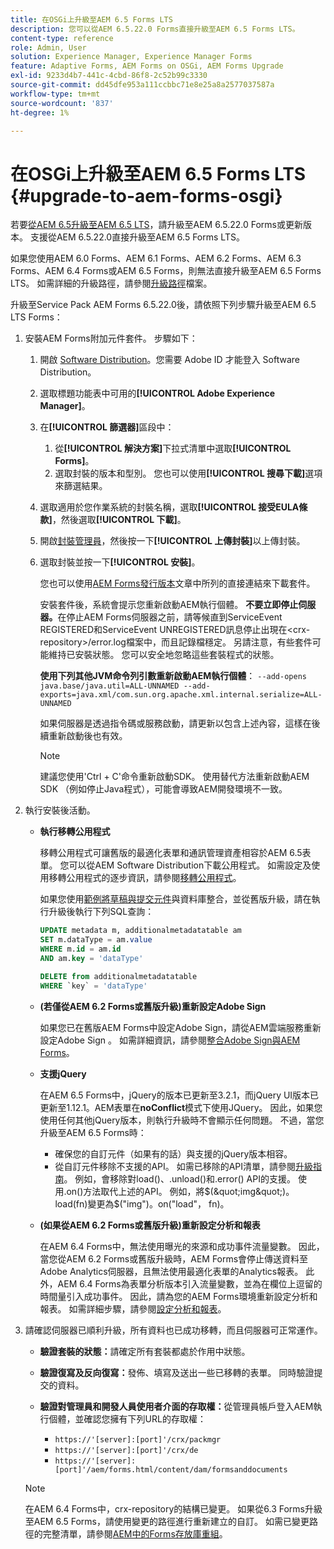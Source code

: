 ```yaml
---
title: 在OSGi上升級至AEM 6.5 Forms LTS
description: 您可以從AEM 6.5.22.0 Forms直接升級至AEM 6.5 Forms LTS。
content-type: reference
role: Admin, User
solution: Experience Manager, Experience Manager Forms
feature: Adaptive Forms, AEM Forms on OSGi, AEM Forms Upgrade
exl-id: 9233d4b7-441c-4cbd-86f8-2c52b99c3330
source-git-commit: dd45dfe953a111ccbbc71e8e25a8a2577037587a
workflow-type: tm+mt
source-wordcount: '837'
ht-degree: 1%

---
```


# 在OSGi上升級至AEM 6.5 Forms LTS {#upgrade-to-aem-forms-osgi}

若要[從AEM 6.5升級至AEM 6.5 LTS](/help/sites-deploying/upgrade.md)，請升級至AEM 6.5.22.0 Forms或更新版本。 支援從AEM 6.5.22.0直接升級至AEM 6.5 Forms LTS。

如果您使用AEM 6.0 Forms、AEM 6.1 Forms、AEM 6.2 Forms、AEM 6.3 Forms、AEM 6.4 Forms或AEM 6.5 Forms，則無法直接升級至AEM 6.5 Forms LTS。 如需詳細的升級路徑，請參閱[升級路徑](/help/forms/using/upgrade.md)檔案。

升級至Service Pack AEM Forms 6.5.22.0後，請依照下列步驟升級至AEM 6.5 LTS Forms：

1. 安裝AEM Forms附加元件套件。 步驟如下：

   1. 開啟 [Software Distribution](https://experience.adobe.com/downloads)。您需要 Adobe ID 才能登入 Software Distribution。
   1. 選取標題功能表中可用的&#x200B;**[!UICONTROL Adobe Experience Manager]**。
   1. 在&#x200B;**[!UICONTROL 篩選器]**&#x200B;區段中：
      1. 從&#x200B;**[!UICONTROL 解決方案]**&#x200B;下拉式清單中選取&#x200B;**[!UICONTROL Forms]**。
      1. 選取封裝的版本和型別。 您也可以使用&#x200B;**[!UICONTROL 搜尋下載]**&#x200B;選項來篩選結果。
   1. 選取適用於您作業系統的封裝名稱，選取&#x200B;**[!UICONTROL 接受EULA條款]**，然後選取&#x200B;**[!UICONTROL 下載]**。
   1. 開啟[封裝管理員](/help/sites-administering/package-manager.md)，然後按一下&#x200B;**[!UICONTROL 上傳封裝]**&#x200B;以上傳封裝。
   1. 選取封裝並按一下&#x200B;**[!UICONTROL 安裝]**。

      您也可以使用[AEM Forms發行版本](https://experienceleague.adobe.com/zh-hant/docs/experience-manager-release-information/aem-release-updates/forms-updates/aem-forms-releases)文章中所列的直接連結來下載套件。

      安裝套件後，系統會提示您重新啟動AEM執行個體。 **不要立即停止伺服器。**&#x200B;在停止AEM Forms伺服器之前，請等候直到ServiceEvent REGISTERED和ServiceEvent UNREGISTERED訊息停止出現在&lt;crx-repository>/error.log檔案中，而且記錄檔穩定。 另請注意，有些套件可能維持已安裝狀態。 您可以安全地忽略這些套裝程式的狀態。


      **使用下列其他JVM命令列引數重新啟動AEM執行個體**：
      `--add-opens java.base/java.util=ALL-UNNAMED --add-exports=java.xml/com.sun.org.apache.xml.internal.serialize=ALL-UNNAMED`

      如果伺服器是透過指令碼或服務啟動，請更新以包含上述內容，這樣在後續重新啟動後也有效。

      >[!NOTE]
      >
      > 建議您使用&#39;Ctrl + C&#39;命令重新啟動SDK。 使用替代方法重新啟動AEM SDK （例如停止Java程式），可能會導致AEM開發環境不一致。

1. 執行安裝後活動。

   * **執行移轉公用程式**

     移轉公用程式可讓舊版的最適化表單和通訊管理資產相容於AEM 6.5表單。 您可以從AEM Software Distribution下載公用程式。 如需設定及使用移轉公用程式的逐步資訊，請參閱[移轉公用程式](../../forms/using/migration-utility.md)。

     如果您使用[範例將草稿與提交元件](https://helpx.adobe.com/tw/experience-manager/6-3/forms/using/integrate-draft-submission-database.html)與資料庫整合，並從舊版升級，請在執行升級後執行下列SQL查詢：

     ```sql
     UPDATE metadata m, additionalmetadatatable am
     SET m.dataType = am.value
     WHERE m.id = am.id
     AND am.key = 'dataType'
     ```

     ```sql
     DELETE from additionalmetadatatable
     WHERE `key` = 'dataType'
     ```

   * **(若僅從AEM 6.2 Forms或舊版升級)重新設定Adobe Sign**

     如果您已在舊版AEM Forms中設定Adobe Sign，請從AEM雲端服務重新設定Adobe Sign 。 如需詳細資訊，請參閱[整合Adobe Sign與AEM Forms](../../forms/using/adobe-sign-integration-adaptive-forms.md)。

   * **支援jQuery**

     在AEM 6.5 Forms中，jQuery的版本已更新至3.2.1，而jQuery UI版本已更新至1.12.1。AEM表單在&#x200B;**noConflict**&#x200B;模式下使用JQuery。 因此，如果您使用任何其他jQuery版本，則執行升級時不會顯示任何問題。 不過，當您升級至AEM 6.5 Forms時：

      * 確保您的自訂元件（如果有的話）與支援的jQuery版本相容。
      * 從自訂元件移除不支援的API。 如需已移除的API清單，請參閱[升級指南](https://jquery.com/upgrade-guide/3.0/)。 例如，會移除對load()、.unload()和.error() API的支援。 使用.on()方法取代上述的API。 例如，將$(&quot;img&quot;)。load(fn)變更為$(&quot;img&quot;)。on(&quot;load&quot;， fn)。

   * **(如果從AEM 6.2 Forms或舊版升級)重新設定分析和報表**

     在AEM 6.4 Forms中，無法使用曝光的來源和成功事件流量變數。 因此，當您從AEM 6.2 Forms或舊版升級時，AEM Forms會停止傳送資料至Adobe Analytics伺服器，且無法使用最適化表單的Analytics報表。 此外，AEM 6.4 Forms為表單分析版本引入流量變數，並為在欄位上逗留的時間量引入成功事件。 因此，請為您的AEM Forms環境重新設定分析和報表。 如需詳細步驟，請參閱[設定分析和報表](../../forms/using/configure-analytics-forms-documents.md)。

1. 請確認伺服器已順利升級，所有資料也已成功移轉，而且伺服器可正常運作。

   * **驗證套裝的狀態：**&#x200B;請確定所有套裝都處於作用中狀態。
   * **驗證復寫及反向復寫：**&#x200B;發佈、填寫及送出一些已移轉的表單。 同時驗證提交的資料。
   * **驗證對管理員和開發人員使用者介面的存取權：**&#x200B;從管理員帳戶登入AEM執行個體，並確認您擁有下列URL的存取權：

      * `https://'[server]:[port]'/crx/packmgr`
      * `https://'[server]:[port]'/crx/de`
      * `https://'[server]:[port]'/aem/forms.html/content/dam/formsanddocuments`

   >[!NOTE]
   >
   >在AEM 6.4 Forms中，crx-repository的結構已變更。 如果從6.3 Forms升級至AEM 6.5 Forms，請使用變更的路徑進行重新建立的自訂。 如需已變更路徑的完整清單，請參閱[AEM中的Forms存放庫重組](https://experienceleague.adobe.com/zh-hant/docs/experience-manager-65/content/implementing/deploying/restructuring/forms-repository-restructuring-in-aem-6-5)。
